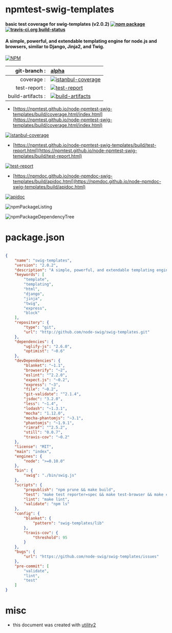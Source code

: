 # npmtest-swig-templates

#### basic test coverage for  swig-templates (v2.0.2)  [![npm package](https://img.shields.io/npm/v/npmtest-swig-templates.svg?style=flat-square)](https://www.npmjs.org/package/npmtest-swig-templates) [![travis-ci.org build-status](https://api.travis-ci.org/npmtest/node-npmtest-swig-templates.svg)](https://travis-ci.org/npmtest/node-npmtest-swig-templates)

#### A simple, powerful, and extendable templating engine for node.js and browsers, similar to Django, Jinja2, and Twig.

[![NPM](https://nodei.co/npm/swig-templates.png?downloads=true&downloadRank=true&stars=true)](https://www.npmjs.com/package/swig-templates)

| git-branch : | [alpha](https://github.com/npmtest/node-npmtest-swig-templates/tree/alpha)|
|--:|:--|
| coverage : | [![istanbul-coverage](https://npmtest.github.io/node-npmtest-swig-templates/build/coverage.badge.svg)](https://npmtest.github.io/node-npmtest-swig-templates/build/coverage.html/index.html)|
| test-report : | [![test-report](https://npmtest.github.io/node-npmtest-swig-templates/build/test-report.badge.svg)](https://npmtest.github.io/node-npmtest-swig-templates/build/test-report.html)|
| build-artifacts : | [![build-artifacts](https://npmtest.github.io/node-npmtest-swig-templates/glyphicons_144_folder_open.png)](https://github.com/npmtest/node-npmtest-swig-templates/tree/gh-pages/build)|

- [https://npmtest.github.io/node-npmtest-swig-templates/build/coverage.html/index.html](https://npmtest.github.io/node-npmtest-swig-templates/build/coverage.html/index.html)

[![istanbul-coverage](https://npmtest.github.io/node-npmtest-swig-templates/build/screenCapture.buildCi.browser.%252Ftmp%252Fbuild%252Fcoverage.lib.html.png)](https://npmtest.github.io/node-npmtest-swig-templates/build/coverage.html/index.html)

- [https://npmtest.github.io/node-npmtest-swig-templates/build/test-report.html](https://npmtest.github.io/node-npmtest-swig-templates/build/test-report.html)

[![test-report](https://npmtest.github.io/node-npmtest-swig-templates/build/screenCapture.buildCi.browser.%252Ftmp%252Fbuild%252Ftest-report.html.png)](https://npmtest.github.io/node-npmtest-swig-templates/build/test-report.html)

- [https://npmdoc.github.io/node-npmdoc-swig-templates/build/apidoc.html](https://npmdoc.github.io/node-npmdoc-swig-templates/build/apidoc.html)

[![apidoc](https://npmdoc.github.io/node-npmdoc-swig-templates/build/screenCapture.buildCi.browser.%252Ftmp%252Fbuild%252Fapidoc.html.png)](https://npmdoc.github.io/node-npmdoc-swig-templates/build/apidoc.html)

![npmPackageListing](https://npmtest.github.io/node-npmtest-swig-templates/build/screenCapture.npmPackageListing.svg)

![npmPackageDependencyTree](https://npmtest.github.io/node-npmtest-swig-templates/build/screenCapture.npmPackageDependencyTree.svg)



# package.json

```json

{
    "name": "swig-templates",
    "version": "2.0.2",
    "description": "A simple, powerful, and extendable templating engine for node.js and browsers, similar to Django, Jinja2, and Twig.",
    "keywords": [
        "template",
        "templating",
        "html",
        "django",
        "jinja",
        "twig",
        "express",
        "block"
    ],
    "repository": {
        "type": "git",
        "url": "http://github.com/node-swig/swig-templates.git"
    },
    "dependencies": {
        "uglify-js": "2.6.0",
        "optimist": "~0.6"
    },
    "devDependencies": {
        "blanket": "~1.1",
        "browserify": "~2",
        "eslint": "^2.2.0",
        "expect.js": "~0.2",
        "express": "~3",
        "file": "~0.2",
        "git-validate": "^2.1.4",
        "jsdoc": "3.2.0",
        "less": "~1.4",
        "lodash": "~1.3.1",
        "mocha": "1.12.0",
        "mocha-phantomjs": "~3.1",
        "phantomjs": "~1.9.1",
        "rimraf": "^2.5.2",
        "still": "0.0.7",
        "travis-cov": "~0.2"
    },
    "license": "MIT",
    "main": "index",
    "engines": {
        "node": ">=0.10.0"
    },
    "bin": {
        "swig": "./bin/swig.js"
    },
    "scripts": {
        "prepublish": "npm prune && make build",
        "test": "make test reporter=spec && make test-browser && make coverage cov-reporter=travis-cov",
        "lint": "make lint",
        "validate": "npm ls"
    },
    "config": {
        "blanket": {
            "pattern": "swig-templates/lib"
        },
        "travis-cov": {
            "threshold": 95
        }
    },
    "bugs": {
        "url": "https://github.com/node-swig/swig-templates/issues"
    },
    "pre-commit": [
        "validate",
        "lint",
        "test"
    ]
}
```



# misc
- this document was created with [utility2](https://github.com/kaizhu256/node-utility2)
